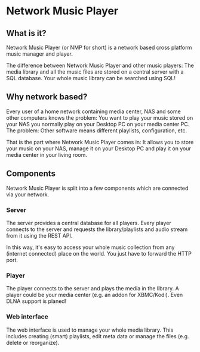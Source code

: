 # Network Music Player

## What is it?

Network Music Player (or NMP for short) is a network based cross platform music manager and player.

The difference between Network Music Player and other music players: The media library and all the music files are stored on a central server with a SQL database. Your whole music library can be searched using SQL!

## Why network based?

Every user of a home network containing media center, NAS and some other computers knows the problem: You want to play your music stored on your NAS you normally play on your Desktop PC on your media center PC. The problem: Other software means different playlists, configuration, etc.

That is the part where Network Music Player comes in: It allows you to store your music on your NAS, manage it on your Desktop PC and play it on your media center in your living room.

## Components

Network Music Player is split into a few components which are connected via your network.

### Server

The server provides a central database for all players. Every player connects to the server and requests the library/playlists and audio stream from it using the REST API.

In this way, it's easy to access your whole music collection from any (internet connected) place on the world. You just have to forward the HTTP port.

### Player

The player connects to the server and plays the media in the library. A player could be your media center (e.g. an addon for XBMC/Kodi). Even DLNA support is planed!

### Web interface

The web interface is used to manage your whole media library. This includes creating (smart) playlists, edit meta data or manage the files (e.g. delete or reorganize).
